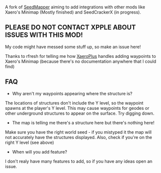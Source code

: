 A fork of [SeedMapper](https://github.com/xpple/SeedMapper) aiming to add integrations with other mods like Xaero's Minimap (Mostly finished) and SeedCrackerX (in progress).
## PLEASE DO NOT CONTACT XPPLE ABOUT ISSUES WITH THIS MOD! 
My code might have messed some stuff up, so make an issue here!

Thanks to rfresh for telling me how [XaeroPlus](https://github.com/rfresh2/XaeroPlus) handles adding waypoints to Xaero's Minimap (because there's no documentation anywhere that I could find)

## FAQ
* Why aren't my waypoints appearing where the structure is?

The locations of structures don't include the Y level, so the waypoint spawns at the player's Y level. This may cause waypoints for geodes or other underground structures to appear on the surface. Try digging down.

* The map is telling me there's a structure here but there's nothing here!

Make sure you have the right world seed - if you mistyped it the map will not accurately have the structures displayed. Also, check if you're on the right Y level (see above)

* When will you add <x> feature?

I don't realy have many features to add, so if you have any ideas open an issue.
